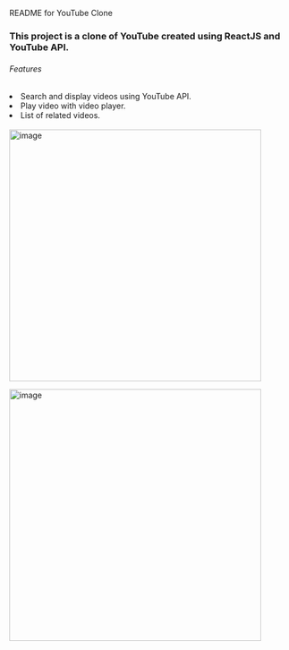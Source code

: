 README for YouTube Clone

<h3>This project is a clone of YouTube created using ReactJS and YouTube API.</h3>

<h6>Features</h6>
<li>Search and display videos using YouTube API.</li>
<li>Play video with video player.</li>
<li>List of related videos.</li>
<br>
<div class="flex">
<img width="450" alt="image" src="https://user-images.githubusercontent.com/75411144/228308786-b9904af0-d95c-48fd-a43d-eb4dbf69afa2.png">

<img width="450" alt="image" src="https://user-images.githubusercontent.com/75411144/228309167-867a9d6e-8bd7-4762-9e88-d10f6dd29863.png"></div>

